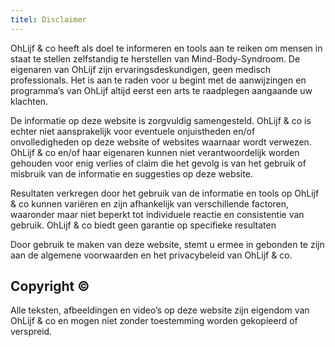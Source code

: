 ```yaml
---
titel: Disclaimer
---
```

OhLijf & co heeft als doel te informeren en tools aan te reiken om mensen in staat te stellen zelfstandig te herstellen van Mind-Body-Syndroom. De eigenaren van OhLijf zijn ervaringsdeskundigen, geen medisch professionals. Het is aan te raden voor u begint met de aanwijzingen en programma’s van OhLijf altijd eerst een arts te raadplegen aangaande uw klachten. 

De informatie op deze website is zorgvuldig samengesteld. OhLijf & co is echter niet aansprakelijk voor eventuele onjuistheden en/of onvolledigheden op deze website of websites waarnaar wordt verwezen. OhLijf & co en/of haar eigenaren kunnen niet verantwoordelijk worden gehouden voor enig verlies of claim die het gevolg is van het gebruik of misbruik van de informatie en suggesties op deze website. 

Resultaten verkregen door het gebruik van de informatie en tools op OhLijf & co kunnen variëren en zijn afhankelijk van verschillende factoren, waaronder maar niet beperkt tot individuele reactie en consistentie van gebruik. OhLijf & co biedt geen garantie op specifieke resultaten

Door gebruik te maken van deze website, stemt u ermee in gebonden te zijn aan de algemene voorwaarden en het privacybeleid van OhLijf & co.

## Copyright ©
Alle teksten, afbeeldingen en video’s op deze website zijn eigendom van OhLijf & co en mogen niet zonder toestemming worden gekopieerd of verspreid.
